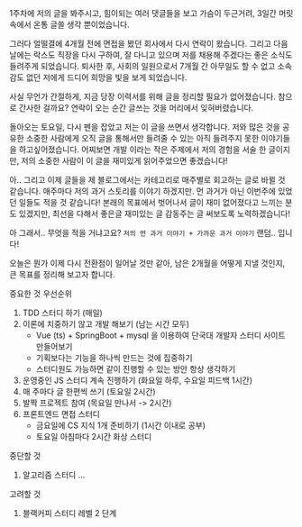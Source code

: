 1주차에 저의 글을 봐주시고, 힘이되는 여러 댓글들을 보고 가슴이 두근거려, 3일간 머릿속에서 온통 글쓸 생각 뿐이었습니다. 

그러다 얼떨결에 4개월 전에 면접을 봤던 회사에서 다시 연락이 왔습니다. 
그리고 다음 날에는 락스도 직장을 다시 구하여, 잘 다니고 있으며 저를 채용해 주겠다는 좋은 소식도 들려주게 되었습니다.
퇴사한 후, 사회의 일원으로서 7개월 간 아무일도 할 수 없고 소속감도 없던 저에게 드디어 희망을 빛을 보게 되었습니다.

사실 무언가 간절하게, 지금 당장 이력서를 위해 글을 정리할 필요가 없어졌습니다.
참으로 간사한 걸까요? 연락이 오는 순간 글쓰는 것을 머리에서 잊혀버렸습니다. 

돌아오는 토요일, 다시 펜을 잡았고 저는 이 글을 쓰면서 생각합니다. 
저와 많은 것을 공유한 소중한 사람에게 오직 글을 통해서만 들려줄 수 있는 아직 들려주지 못한 이야기들을 하고싶어졌습니다.
어찌보면 개발 이라는 작은 주제에서 저의 경험을 서술 한 글이지만, 저의 소중한 사람이 이 글을 재미있게 읽어주었으면 좋겠습니다!    

아.. 그리고 이제 글들을 제 블로그에서는 카테고리로 매주별로 회고하는 글로 바뀔 것 같습니다. 매주마다 저의 과거 스토리를 이야기 하겠지만. 
먼 과거가 아닌 이번주에 있었던 일들도 적을 것 같습니다! 본래의 목표에서 벗어나서 글이 재미 없어졌다고 느끼는 분도 있겠지만, 최선을 다해서 좋은글 재미있는 글 감동주는 글 써보도록 노력하겠습니다!    

아 그래서.. 무엇을 적을 거냐고요? 
`저의 먼 과거 이야기 + 가까운 과거 이야기` 랜덤.. 입니다! 

오늘은 뭔가 이제 다시 전환점이 일어날 것만 같아, 남은 2개월을 어떻게 지낼 것인지, 큰 목표를 정리해 보고자 합니다.

중요한 것 우선순위
1. TDD 스터디 하기 (매일)
1. 이론에 치중하기 않고 개발 해보기 (남는 시간 모두)
    - Vue (ts) + SpringBoot + mysql 을 이용하여 단국대 개발자 스터디 사이트 만들어보기
    - 기획보다는 기능을 하나씩 만드는 것에 집중하기 
    - 스터디원도 가능하면 같이 진행할 수 있는 방안 항상 생각하기
1. 운영중인 JS 스터디 계속 진행하기 (화요일 하루, 수요일 피드백 1시간)
1. 매 주마다 글 한편씩 쓰기 (토요일 2시간)
1. 발짝 프로젝트 참여 (목요일 만나서 -> 2시간)
1. 프론트엔드 면접 스터디 
    - 금요일에 CS 지식 1개 준비하기 (1시간 이내로 공부)
    - 토요일 아침마다 2시간 화상 스터디

중단할 것
1. 알고리즘 스터디 ... 

고려할 것
1. 블랙커피 스터디 레벨 2 단계
